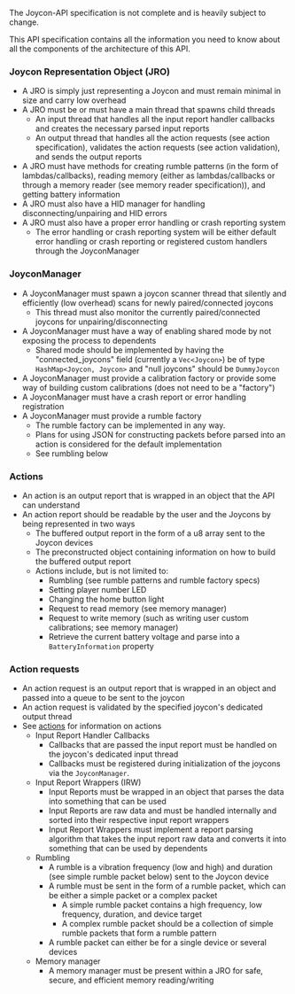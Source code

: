 The Joycon-API specification is not complete and is heavily subject to change.<br>

This API specification contains all the information you need to know about all the components of the architecture of this API.<br>

### Joycon Representation Object (JRO)
* A JRO is simply just representing a Joycon and must remain minimal in size and carry low overhead
* A JRO must be or must have a main thread that spawns child threads
    * An input thread that handles all the input report handler callbacks and creates the necessary parsed input reports
    * An output thread that handles all the action requests (see action specification), validates the action requests (see action validation), and sends the output reports
* A JRO must have methods for creating rumble patterns (in the form of lambdas/callbacks), reading memory (either as lambdas/callbacks or through a memory reader (see memory reader specification)), and getting battery information
* A JRO must also have a HID manager for handling disconnecting/unpairing and HID errors
* A JRO must also have a proper error handling or crash reporting system
    * The error handling or crash reporting system will be either default error handling or crash reporting or registered custom handlers through the JoyconManager

### JoyconManager
* A JoyconManager must spawn a joycon scanner thread that silently and efficiently (low overhead) scans for newly paired/connected joycons
    * This thread must also monitor the currently paired/connected joycons for unpairing/disconnecting
* A JoyconManager must have a way of enabling shared mode by not exposing the process to dependents
    * Shared mode should be implemented by having the "connected_joycons" field (currently a `Vec<Joycon>`) be of type `HashMap<Joycon, Joycon>` and "null joycons" should be `DummyJoycon`
* A JoyconManager must provide a calibration factory or provide some way of building custom calibrations (does not need to be a "factory")
* A JoyconManager must have a crash report or error handling registration
* A JoyconManager must provide a rumble factory
    * The rumble factory can be implemented in any way.
    * Plans for using JSON for constructing packets before parsed into an action is considered for the default implementation
    * See rumbling below

### Actions
* An action is an output report that is wrapped in an object that the API can understand
* An action report should be readable by the user and the Joycons by being represented in two ways
    * The buffered output report in the form of a u8 array sent to the Joycon devices
    * The preconstructed object containing information on how to build the buffered output report
    * Actions include, but is not limited to:
        * Rumbling (see rumble patterns and rumble factory specs)
        * Setting player number LED
        * Changing the home button light
        * Request to read memory (see memory manager)
        * Request to write memory (such as writing user custom calibrations; see memory manager)
        * Retrieve the current battery voltage and parse into a `BatteryInformation` property

### Action requests
* An action request is an output report that is wrapped in an object and passed into a queue to be sent to the joycon
* An action request is validated by the specified joycon's dedicated output thread
* See [actions](#actions) for information on actions
  * Input Report Handler Callbacks
    - Callbacks that are passed the input report must be handled on the joycon's dedicated input thread
    - Callbacks must be registered during initialization of the joycons via the `JoyconManager`.
  * Input Report Wrappers (IRW)
    - Input Reports must be wrapped in an object that parses the data into something that can be used
    - Input Reports are raw data and must be handled internally and sorted into their respective input report wrappers
    - Input Report Wrappers must implement a report parsing algorithm that takes the input report raw data and converts it into something that can be used by dependents
  * Rumbling
    - A rumble is a vibration frequency (low and high) and duration (see simple rumble packet below) sent to the Joycon device
    - A rumble must be sent in the form of a rumble packet, which can be either a simple packet or a complex packet
        - A simple rumble packet contains a high frequency, low frequency, duration, and device target
        - A complex rumble packet should be a collection of simple rumble packets that form a rumble pattern
    - A rumble packet can either be for a single device or several devices
  * Memory manager
    - A memory manager must be present within a JRO for safe, secure, and efficient memory reading/writing